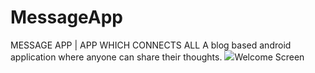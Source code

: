# MessageApp
MESSAGE APP | APP WHICH CONNECTS ALL
A blog based android application where anyone can share their thoughts.
<img src="![Welcome](https://user-images.githubusercontent.com/60037249/94258578-ac346880-ff4a-11ea-94a8-2f0d36a2ae45.jpeg)
">Welcome Screen</img>


